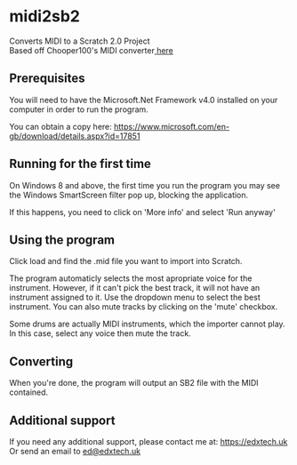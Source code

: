 # midi2sb2
Converts MIDI to a Scratch 2.0 Project<br>
Based off Chooper100's MIDI converter<a href="https://github.com/chooper100/MIDI-Importer"> here</a>
## Prerequisites

You will need to have the Microsoft.Net Framework v4.0
installed on your computer in order to run the program.

You can obtain a copy here:
https://www.microsoft.com/en-gb/download/details.aspx?id=17851

## Running for the first time

On Windows 8 and above, the first time you run the
program you may see the Windows SmartScreen filter pop
up, blocking the application.

If this happens, you need to click on 'More info' and
select 'Run anyway'

## Using the program

Click load and find the .mid file you want to import
into Scratch.

The program automaticly selects the most apropriate voice
for the instrument. However, if it can't pick the best
track, it will not have an instrument assigned to it.
Use the dropdown menu to select the best instrument.
You can also mute tracks by clicking on the 'mute' checkbox.

Some drums are actually MIDI instruments, which the importer
cannot play. In this case, select any voice then mute the
track.

## Converting

When you're done, the program will output an SB2 file with
the MIDI contained.

## Additional support

If you need any additional support, please contact me at:
https://edxtech.uk
Or send an email to
ed@edxtech.uk
